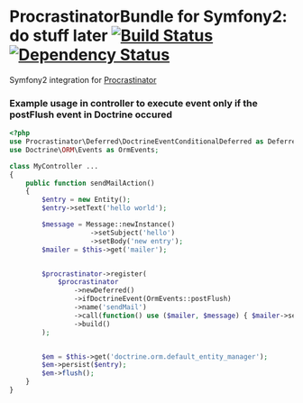 # ProcrastinatorBundle for Symfony2: do stuff later [![Build Status](https://secure.travis-ci.org/lstrojny/ProcrastinatorBundle.svg)](http://travis-ci.org/lstrojny/ProcrastinatorBundle) [![Dependency Status](https://www.versioneye.com/user/projects/523ed7f8632bac1b1400bff0/badge.png)](https://www.versioneye.com/user/projects/523ed7f8632bac1b1400bff0)

Symfony2 integration for [Procrastinator](https://github.com/lstrojny/Procrastinator)

### Example usage in controller to execute event only if the postFlush event in Doctrine occured
```php
<?php
use Procrastinator\Deferred\DoctrineEventConditionalDeferred as Deferred;
use Doctrine\ORM\Events as OrmEvents;

class MyController ...
{
    public function sendMailAction()
    {
        $entry = new Entity();
        $entry->setText('hello world');

        $message = Message::newInstance()
                    ->setSubject('hello')
                    ->setBody('new entry');
        $mailer = $this->get('mailer');


        $procrastinator->register(
            $procrastinator
                ->newDeferred()
                ->ifDoctrineEvent(OrmEvents::postFlush)
                ->name('sendMail')
                ->call(function() use ($mailer, $message) { $mailer->send($message); })
                ->build()
        );


        $em = $this->get('doctrine.orm.default_entity_manager');
        $em->persist($entry);
        $em->flush();
    }
}
```
